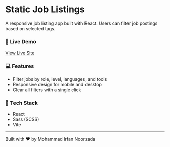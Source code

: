 # Static Job Listings

A responsive job listing app built with React. Users can filter job postings based on selected tags.

### 🔗 Live Demo
[View Live Site](https://coder-irfan.github.io/static-job-listing)

### 💻 Features
- Filter jobs by role, level, languages, and tools
- Responsive design for mobile and desktop
- Clear all filters with a single click

### 🚀 Tech Stack
- React
- Sass (SCSS)
- Vite

---

Built with ❤️ by Mohammad Irfan Noorzada
